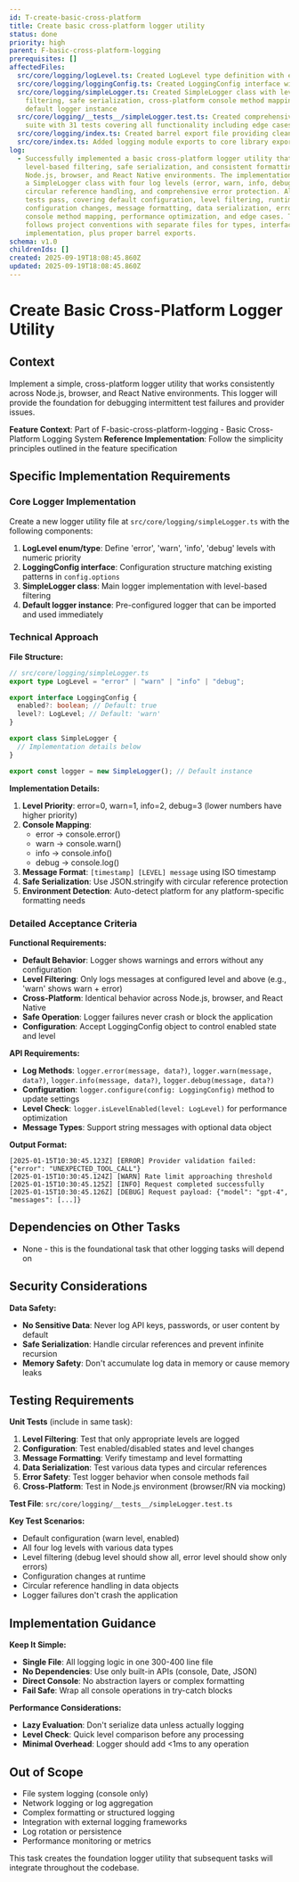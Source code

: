 ```yaml
---
id: T-create-basic-cross-platform
title: Create basic cross-platform logger utility
status: done
priority: high
parent: F-basic-cross-platform-logging
prerequisites: []
affectedFiles:
  src/core/logging/logLevel.ts: Created LogLevel type definition with error, warn, info, debug levels
  src/core/logging/loggingConfig.ts: Created LoggingConfig interface with optional enabled and level fields
  src/core/logging/simpleLogger.ts: Created SimpleLogger class with level-based
    filtering, safe serialization, cross-platform console method mapping, and
    default logger instance
  src/core/logging/__tests__/simpleLogger.test.ts: Created comprehensive test
    suite with 31 tests covering all functionality including edge cases
  src/core/logging/index.ts: Created barrel export file providing clean module interface
  src/core/index.ts: Added logging module exports to core library exports
log:
  - Successfully implemented a basic cross-platform logger utility that provides
    level-based filtering, safe serialization, and consistent formatting across
    Node.js, browser, and React Native environments. The implementation includes
    a SimpleLogger class with four log levels (error, warn, info, debug), safe
    circular reference handling, and comprehensive error protection. All 31 unit
    tests pass, covering default configuration, level filtering, runtime
    configuration changes, message formatting, data serialization, error safety,
    console method mapping, performance optimization, and edge cases. The logger
    follows project conventions with separate files for types, interfaces, and
    implementation, plus proper barrel exports.
schema: v1.0
childrenIds: []
created: 2025-09-19T18:08:45.860Z
updated: 2025-09-19T18:08:45.860Z
---
```


# Create Basic Cross-Platform Logger Utility

## Context

Implement a simple, cross-platform logger utility that works consistently across Node.js, browser, and React Native environments. This logger will provide the foundation for debugging intermittent test failures and provider issues.

**Feature Context**: Part of F-basic-cross-platform-logging - Basic Cross-Platform Logging System
**Reference Implementation**: Follow the simplicity principles outlined in the feature specification

## Specific Implementation Requirements

### Core Logger Implementation

Create a new logger utility file at `src/core/logging/simpleLogger.ts` with the following components:

1. **LogLevel enum/type**: Define 'error', 'warn', 'info', 'debug' levels with numeric priority
2. **LoggingConfig interface**: Configuration structure matching existing patterns in `config.options`
3. **SimpleLogger class**: Main logger implementation with level-based filtering
4. **Default logger instance**: Pre-configured logger that can be imported and used immediately

### Technical Approach

**File Structure:**

```typescript
// src/core/logging/simpleLogger.ts
export type LogLevel = "error" | "warn" | "info" | "debug";

export interface LoggingConfig {
  enabled?: boolean; // Default: true
  level?: LogLevel; // Default: 'warn'
}

export class SimpleLogger {
  // Implementation details below
}

export const logger = new SimpleLogger(); // Default instance
```

**Implementation Details:**

1. **Level Priority**: error=0, warn=1, info=2, debug=3 (lower numbers have higher priority)
2. **Console Mapping**:
   - error → console.error()
   - warn → console.warn()
   - info → console.info()
   - debug → console.log()
3. **Message Format**: `[timestamp] [LEVEL] message` using ISO timestamp
4. **Safe Serialization**: Use JSON.stringify with circular reference protection
5. **Environment Detection**: Auto-detect platform for any platform-specific formatting needs

### Detailed Acceptance Criteria

**Functional Requirements:**

- **Default Behavior**: Logger shows warnings and errors without any configuration
- **Level Filtering**: Only logs messages at configured level and above (e.g., 'warn' shows warn + error)
- **Cross-Platform**: Identical behavior across Node.js, browser, and React Native
- **Safe Operation**: Logger failures never crash or block the application
- **Configuration**: Accept LoggingConfig object to control enabled state and level

**API Requirements:**

- **Log Methods**: `logger.error(message, data?)`, `logger.warn(message, data?)`, `logger.info(message, data?)`, `logger.debug(message, data?)`
- **Configuration**: `logger.configure(config: LoggingConfig)` method to update settings
- **Level Check**: `logger.isLevelEnabled(level: LogLevel)` for performance optimization
- **Message Types**: Support string messages with optional data object

**Output Format:**

```
[2025-01-15T10:30:45.123Z] [ERROR] Provider validation failed: {"error": "UNEXPECTED_TOOL_CALL"}
[2025-01-15T10:30:45.124Z] [WARN] Rate limit approaching threshold
[2025-01-15T10:30:45.125Z] [INFO] Request completed successfully
[2025-01-15T10:30:45.126Z] [DEBUG] Request payload: {"model": "gpt-4", "messages": [...]}
```

## Dependencies on Other Tasks

- None - this is the foundational task that other logging tasks will depend on

## Security Considerations

**Data Safety:**

- **No Sensitive Data**: Never log API keys, passwords, or user content by default
- **Safe Serialization**: Handle circular references and prevent infinite recursion
- **Memory Safety**: Don't accumulate log data in memory or cause memory leaks

## Testing Requirements

**Unit Tests** (include in same task):

1. **Level Filtering**: Test that only appropriate levels are logged
2. **Configuration**: Test enabled/disabled states and level changes
3. **Message Formatting**: Verify timestamp and level formatting
4. **Data Serialization**: Test various data types and circular references
5. **Error Safety**: Test logger behavior when console methods fail
6. **Cross-Platform**: Test in Node.js environment (browser/RN via mocking)

**Test File**: `src/core/logging/__tests__/simpleLogger.test.ts`

**Key Test Scenarios:**

- Default configuration (warn level, enabled)
- All four log levels with various data types
- Level filtering (debug level should show all, error level should show only errors)
- Configuration changes at runtime
- Circular reference handling in data objects
- Logger failures don't crash the application

## Implementation Guidance

**Keep It Simple:**

- **Single File**: All logging logic in one 300-400 line file
- **No Dependencies**: Use only built-in APIs (console, Date, JSON)
- **Direct Console**: No abstraction layers or complex formatting
- **Fail Safe**: Wrap all console operations in try-catch blocks

**Performance Considerations:**

- **Lazy Evaluation**: Don't serialize data unless actually logging
- **Level Check**: Quick level comparison before any processing
- **Minimal Overhead**: Logger should add <1ms to any operation

## Out of Scope

- File system logging (console only)
- Network logging or log aggregation
- Complex formatting or structured logging
- Integration with external logging frameworks
- Log rotation or persistence
- Performance monitoring or metrics

This task creates the foundation logger utility that subsequent tasks will integrate throughout the codebase.
